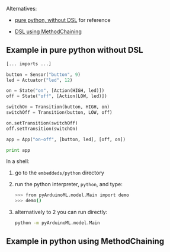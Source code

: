 Alternatives:

- [pure python, without DSL](#nodsl) for reference

- [DSL using MethodChaining](#methodchaining)
 
## <a name="nodsl">Example in pure python without DSL</a>

```python
[... imports ...]

button = Sensor("button", 9)
led = Actuator("led", 12)

on = State("on", [Action(HIGH, led)])
off = State("off", [Action(LOW, led)])

switchOn = Transition(button, HIGH, on)
switchOff = Transition(button, LOW, off)

on.setTransition(switchOff)
off.setTransition(switchOn)

app = App("on-off", [button, led], [off, on])

print app
```

In a shell:

1. go to the `embeddeds/python` directory
2. run the python interpreter, `python`, and type:


	```bash
	>>> from pyArduinoML.model.Main import demo
	>>> demo()
	```
	
3. alternatively to 2 you can run directly:

	```bash
	python -m pyArduinoML.model.Main
	```

## <a name="methodchaining">Example in python using MethodChaining</a>

